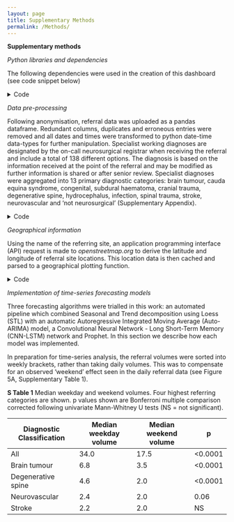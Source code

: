 ```yaml
---
layout: page
title: Supplementary Methods
permalink: /Methods/
---
```


__Supplementary methods__

*Python libraries and dependencies*

The following dependencies were used in the creation of this dashboard (see code snippet below)

<details>
<summary>Code</summary>

{% highlight python %}
'pandas', 1.2.3
'numpy', 1.19.5
'matplotlib.pyplot', 3.4.1
'scipy', 1.6.2
'plotly', 5.3.1
'dash', 1.20.0
'dash_core_components', 1.16.0
'dash_html_components', 1.1.3
'requests', 2.25.1
'statsmodels', 0.11.0
'prophet', 1.0.1
'pmdarima' 1.81
'tensorflow' 2.4.1
{% endhighlight %}

</details>

*Data pre-processing*

Following anonymisation, referral data was uploaded as a pandas dataframe. Redundant columns, duplicates and erroneous entries were removed and all dates and times were transformed to python date-time data-types for further manipulation. Specialist working diagnoses are designated by the on-call neurosurgical registrar when receiving the referral and include a total of 138 different options. The diagnosis is based on the information received at the point of the referral and may be modified as further information is shared or after senior review. Specialist diagnoses were aggregated into 13 primary diagnostic categories: brain tumour, cauda equina syndrome, congenital, subdural haematoma, cranial trauma, degenerative spine, hydrocephalus, infection, spinal trauma, stroke, neurovascular and ‘not neurosurgical’ (Supplementary Appendix). 

<details>
<summary>Code</summary>

{% highlight python %}
#Upload anonymised file - either saved as .csv or .pkl

df_all = pd.read_pickle(filename)

#Drop duplicates
df_all.drop_duplicates(inplace=True)

#Drop redundant columns
df_all.drop(columns = ['Referring Doctor Name','Bleep or Telephone No','MobileNo','Subsequent Doctor Grade Name','Subsequent Bleep Number','Subsequent Mobile No','Subsequent Dr Email Address','Subsequent Consultant Email Address'], inplace = True)

#Transform date-time entries to datetime datatype
df_all = transform_to_datetime(df_all, 'Referral Time')

#Convert specialist working diagnosis into primary diagnostic classification based on diagnosis table - see Appendix table
diagnosis_table = pd.read_csv('diagnoses_table.csv', low_memory=False)
df_all = add_classification_level(df_all, diagnosis_table,
                                  'Primary Classification')


## RELEVANT PROCESSING FUNCTIONS

def match_classification(diagnosis_table, classification_level,
                               diagnosis):
    diagnosis_level = diagnosis_table[
        diagnosis_table['Specialist working diagnosis'] ==
        diagnosis][classification_level]
    if (len(diagnosis_level.values) > 0):
        return diagnosis_level.values[0]
    return 'no_match'

def add_classification(input_df, diagnosis_table, classification_level):
    df_copy = copy.deepcopy(input_df)
    partial_func = partial(match_classification, diagnosis_table,
                           classification_level)
    df_copy[classification_level] = df_copy[
        'Specialist Working Diagnosis'].apply(partial_func)
    return df_copy
    
def transform_to_datetime(df, time_col):
    copy = df.copy()
    copy[time_col] = pd.to_datetime(copy[time_col], dayfirst=True)
    return copy
{% endhighlight %}

</details>

*Geographical information*

Using the name of the referring site, an application programming interface (API) request is made to *openstreetmap.org* to derive the latitude and longitude of referral site locations. This location data is then cached and parsed to a geographical plotting function.

<details>
<summary>Code</summary>

{% highlight python %}
'pandas', 1.2.3
{% endhighlight %}

</details>

*Implementation of time-series forecasting models*

Three forecasting algorithms were trialled in this work: an automated pipeline which combined Seasonal and Trend decomposition using Loess (STL) with an automatic Autoregressive Integrated Moving Average (Auto-ARIMA) model, a Convolutional Neural Network - Long Short-Term Memory (CNN-LSTM) network and Prophet. In this section we describe how each model was implemented.

In preparation for time-series analysis, the referral volumes were sorted into weekly brackets, rather than taking daily volumes. This was to compensate for an observed ‘weekend’ effect seen in the daily referral data (see Figure 5A, Supplementary Table 1). 

__S Table 1__
Median weekday and weekend volumes. Four highest referring categories are shown. p values shown are Bonferroni multiple comparison corrected following univariate Mann-Whitney U tests (NS = not significant).

| Diagnostic Classification | Median weekday volume | Median weekend volume | p |
|---|---|---|---|
| All | 34.0 | 17.5 | <0.0001 |
| Brain tumour | 6.8 | 3.5 | <0.0001 |
| Degenerative spine | 4.6 | 2.0 | <0.0001 |
| Neurovascular | 2.4 | 2.0 | 0.06 |
| Stroke | 2.2 | 2.0 | NS |
